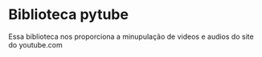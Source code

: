 # Biblioteca pytube
Essa biblioteca nos proporciona a minupulação de videos e audios do site do youtube.com
